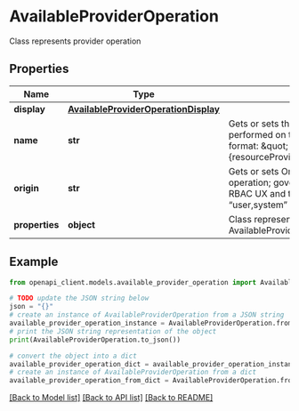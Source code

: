 # AvailableProviderOperation

Class represents provider operation

## Properties

Name | Type | Description | Notes
------------ | ------------- | ------------- | -------------
**display** | [**AvailableProviderOperationDisplay**](AvailableProviderOperationDisplay.md) |  | [optional] 
**name** | **str** | Gets or sets the name of the operation being performed on this particular object  Return value format: \&quot;{resourceProviderNamespace}/{resourceType}/{read|write|deletion|action}\&quot;  Eg: Microsoft.StorSimple/managers/devices/fileServers/read      Microsoft.StorSimple/managers/devices/alerts/clearAlerts/action | [optional] 
**origin** | **str** | Gets or sets Origin  The intended executor of the operation; governs the display of the operation in the RBAC UX and the audit logs UX.  Default value is “user,system” | [optional] 
**properties** | **object** | Class represents Properties in AvailableProviderOperations | [optional] 

## Example

```python
from openapi_client.models.available_provider_operation import AvailableProviderOperation

# TODO update the JSON string below
json = "{}"
# create an instance of AvailableProviderOperation from a JSON string
available_provider_operation_instance = AvailableProviderOperation.from_json(json)
# print the JSON string representation of the object
print(AvailableProviderOperation.to_json())

# convert the object into a dict
available_provider_operation_dict = available_provider_operation_instance.to_dict()
# create an instance of AvailableProviderOperation from a dict
available_provider_operation_from_dict = AvailableProviderOperation.from_dict(available_provider_operation_dict)
```
[[Back to Model list]](../README.md#documentation-for-models) [[Back to API list]](../README.md#documentation-for-api-endpoints) [[Back to README]](../README.md)


